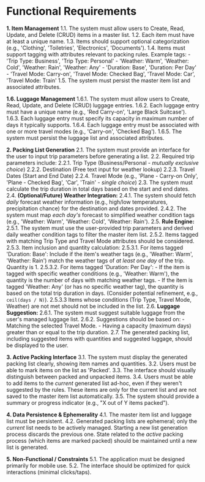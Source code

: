 # Functional Requirements

**1. Item Management**
1.1. The system must allow users to Create, Read, Update, and Delete (CRUD) items in a master list.
1.2. Each item must have at least a unique name.
1.3. Items should support optional categorization (e.g., 'Clothing', 'Toiletries', 'Electronics', 'Documents').
1.4. Items must support tagging with attributes relevant to packing rules. Example tags: - 'Trip Type: Business', 'Trip Type: Personal' - 'Weather: Warm', 'Weather: Cold', 'Weather: Rain', 'Weather: Any' - 'Duration: Base', 'Duration: Per Day' - 'Travel Mode: Carry-on', 'Travel Mode: Checked Bag', 'Travel Mode: Car', 'Travel Mode: Train'
1.5. The system must persist the master item list and associated attributes.

**1.6. Luggage Management**
1.6.1. The system must allow users to Create, Read, Update, and Delete (CRUD) luggage entries.
1.6.2. Each luggage entry must have a unique name (e.g., 'Red Carry-on', 'Large Black Suitcase').
1.6.3. Each luggage entry must specify its capacity in maximum number of days it typically supports.
1.6.4. Each luggage entry must be associated with one or more travel modes (e.g., 'Carry-on', 'Checked Bag').
1.6.5. The system must persist the luggage list and associated attributes.

**2. Packing List Generation**
2.1. The system must provide an interface for the user to input trip parameters before generating a list.
2.2. Required trip parameters include:
2.2.1. Trip Type (Business/Personal - _mutually exclusive choice_)
2.2.2. Destination (Free text input for weather lookup)
2.2.3. Travel Dates (Start and End Date)
2.2.4. Travel Mode (e.g., 'Plane - Carry-on Only', 'Plane - Checked Bag', 'Car', 'Train' - _single choice_)
2.3. The system must calculate the trip duration in total days based on the start and end dates.
2.4. **(Optional/Future) Weather Integration:**
2.4.1. The system should fetch _daily_ forecast weather information (e.g., high/low temperatures, precipitation chance) for the destination and dates provided.
2.4.2. The system must map _each day's_ forecast to simplified weather condition tags (e.g., 'Weather: Warm', 'Weather: Cold', 'Weather: Rain').
2.5. **Rule Engine:**
2.5.1. The system must use the user-provided trip parameters and derived daily weather condition tags to filter the master item list.
2.5.2. Items tagged with matching Trip Type and Travel Mode attributes should be considered.
2.5.3. Item inclusion and quantity calculation:
2.5.3.1. For items tagged 'Duration: Base': Include if the item's weather tags (e.g., 'Weather: Warm', 'Weather: Rain') match the weather tags of _at least one day_ of the trip. Quantity is 1.
2.5.3.2. For items tagged 'Duration: Per Day': - If the item is tagged with specific weather conditions (e.g., 'Weather: Warm'), the quantity is the number of days with matching weather tags. - If the item is tagged 'Weather: Any' (or has no specific weather tag), the quantity is based on the total trip duration in days. (Consider potential refinement, e.g., `ceil(days / N)`).
2.5.3.3 Items whose conditions (Trip Type, Travel Mode, Weather) are not met should not be included in the list.
2.6. **Luggage Suggestion:**
2.6.1. The system must suggest suitable luggage from the user's managed luggage list.
2.6.2. Suggestions should be based on: - Matching the selected Travel Mode. - Having a capacity (maximum days) greater than or equal to the trip duration.
2.7. The generated packing list, including suggested items with quantities and suggested luggage, should be displayed to the user.

**3. Active Packing Interface**
3.1. The system must display the generated packing list clearly, showing item names and quantities.
3.2. Users must be able to mark items on the list as 'Packed'.
3.3. The interface should visually distinguish between packed and unpacked items.
3.4. Users must be able to add items to the _current_ generated list ad-hoc, even if they weren't suggested by the rules. These items are only for the current list and are not saved to the master item list automatically.
3.5. The system should provide a summary or progress indicator (e.g., "X out of Y items packed").

**4. Data Persistence & Ephemerality**
4.1. The master item list and luggage list must be persistent.
4.2. Generated packing lists are ephemeral; only the _current_ list needs to be actively managed. Starting a new list generation process discards the previous one. State related to the _active_ packing process (which items are marked packed) should be maintained until a new list is generated.

**5. Non-Functional / Constraints**
5.1. The application must be designed primarily for mobile use.
5.2. The interface should be optimized for quick interactions (minimal clicks/taps).
